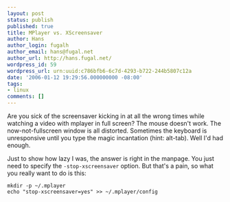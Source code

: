 ```yaml
---
layout: post
status: publish
published: true
title: MPlayer vs. XScreensaver
author: Hans
author_login: fugalh
author_email: hans@fugal.net
author_url: http://hans.fugal.net/
wordpress_id: 59
wordpress_url: urn:uuid:c786bfb6-6c7d-4293-b722-244b5807c12a
date: '2006-01-12 19:29:56.000000000 -08:00'
tags:
- linux
comments: []
---
```

<p>Are you sick of the screensaver kicking in at all the wrong times while
watching a video with mplayer in full screen? The mouse doesn't work. The
now-not-fullscreen window is all distorted. Sometimes the keyboard is
unresponsive until you type the magic incantation (hint: alt-tab). Well I'd had
enough.</p>

<p>Just to show how lazy I was, the answer is right in the manpage. You just need
to specify the <code>-stop-xscreensaver</code> option. But that's a pain, so what you
really want to do is this:</p>

<pre><code>mkdir -p ~/.mplayer
echo "stop-xscreensaver=yes" &gt;&gt; ~/.mplayer/config
</code></pre>
